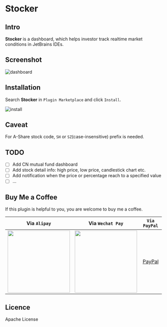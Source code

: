 # Stocker

## Intro

**Stocker** is a dashboard, which helps investor track realtime market conditions in JetBrains IDEs.

## Screenshot

![dashboard](https://i.imgur.com/hP1TbCD.png)

## Installation

Search **Stocker** in `Plugin Marketplace` and click `Install`.

![install](https://i.imgur.com/g3AODxd.png)

## Caveat

For A-Share stock code, `SH` or `SZ`(case-insensitive) prefix is needed.

## TODO

- [ ] Add CN mutual fund dashboard
- [ ] Add stock detail info: high price, low price, candlestick chart etc.
- [ ] Add notification when the price or percentage reach to a specified value
- [ ] ...

## Buy Me a Coffee

If this plugin is helpful to you, you are welcome to buy me a coffee.

|                       Via `Alipay`                        |                     Via `Wechat Pay`                     |             `Via PayPal`              |
| :-------------------------------------------------------: | :------------------------------------------------------: | :-----------------------------------: |
| <img src="https://i.imgur.com/9BBSh5V.jpg" width="200" /> | <img src="https://i.imgur.com/1Ew0PYv.jpg" width="200"/> | [PayPal](https://paypal.me/vermouthx) |

## Licence

Apache License
